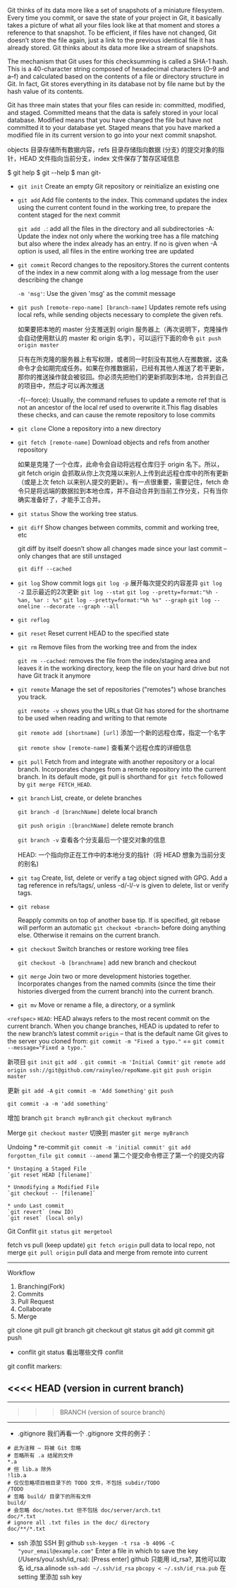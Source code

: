 
Git thinks of its data more like a set of snapshots of a miniature filesystem. Every time you commit, or save the state of your project in Git, it basically takes a picture of what all your files look like at that moment and stores a reference to that snapshot. To be efficient, if files have not changed, Git doesn’t store the file again, just a link to the previous identical file it has already stored. Git thinks about its data more like a stream of snapshots.

The mechanism that Git uses for this checksumming is called a SHA-1 hash. This is a 40-character string composed of hexadecimal characters (0–9 and a–f) and calculated based on the contents of a file or directory structure in Git.
In fact, Git stores everything in its database not by file name but by the hash value of its contents.

Git has three main states that your files can reside in: committed, modified, and staged. Committed means that the data is safely stored in your local database. Modified means that you have changed the file but have not committed it to your database yet. Staged means that you have marked a modified file in its current version to go into your next commit snapshot.
 
objects 目录存储所有数据内容，refs 目录存储指向数据 (分支) 的提交对象的指针，HEAD 文件指向当前分支，index 文件保存了暂存区域信息

$ git help <verb> 
$ git <verb> --help 
$ man git-<verb>


- `git init`
	Create an empty Git repository or reinitialize an existing one
	
- `git add`
	Add file contents to the index. This command updates the index using the current content found in the working tree, to prepare the content staged for the next commit
	
	`git add .`: add all the files in the directory and all subdirectories
	-A: Update the index not only where the working tree has a file matching <pathspec> but also where the index already has an entry. If no <pathspec> is given when -A option is used, all files in the entire working tree are updated
	
- `git commit`
	Record changes to the repository.Stores the current contents of the index in a new commit along with a log message from the user describing the change
	
	`-m 'msg'`: Use the given 'msg' as the commit message
	
	
	
	
- `git push [remote-repo-name] [branch-name]`
	Updates remote refs using local refs, while sending objects necessary to complete the given refs.
	
	如果要把本地的 master 分支推送到 origin 服务器上（再次说明下，克隆操作会自动使用默认的 master 和 origin 名字），可以运行下面的命令
	`git push origin master`
	
	只有在所克隆的服务器上有写权限，或者同一时刻没有其他人在推数据，这条命令才会如期完成任务。如果在你推数据前，已经有其他人推送了若干更新，那你的推送操作就会被驳回。你必须先把他们的更新抓取到本地，合并到自己的项目中，然后才可以再次推送
	
	-f(--force): Usually, the command refuses to update a remote ref that is not an ancestor of the local ref used to overwrite it.This flag disables these checks, and can cause the remote repository to lose commits 
	
- `git clone`
	Clone a repository into a new directory
	
- `git fetch [remote-name]`
	Download objects and refs from another repository
	
	如果是克隆了一个仓库，此命令会自动将远程仓库归于 origin 名下。所以，git fetch origin 会抓取从你上次克隆以来别人上传到此远程仓库中的所有更新（或是上次 fetch 以来别人提交的更新）。有一点很重要，需要记住，fetch 命令只是将远端的数据拉到本地仓库，并不自动合并到当前工作分支，只有当你确实准备好了，才能手工合并。
	
- `git status`
	Show the working tree status.
	
- `git diff`
	Show changes between commits, commit and working tree, etc
	
	git diff by itself doesn’t show all changes made since your last commit – only changes that are still unstaged
	
	`git diff --cached`
	
- `git log`
	Show commit logs
	`git log -p` 展开每次提交的内容差异
	`git log -2` 显示最近的2次更新
	`git log --stat`
	`git log --pretty=format:"%h - %an, %ar : %s"`
	`git log --pretty=format:"%h %s" --graph`
	`git log --oneline --decorate --graph --all`
	
- `git reflog`

- `git reset`
	Reset current HEAD to the specified state
	
- `git rm`
	Remove files from the working tree and from the index
	
	`git rm --cached`:  removes the file from the index/staging area and leaves it in the working directory, keep the file on your hard drive but not have Git track it anymore
	
- `git remote`
	Manage the set of repositories ("remotes") whose branches you track.
	
	`git remote -v`
	shows you the URLs that Git has stored for the shortname to be used when reading and writing to that remote
	
	`git remote add [shortname] [url]`
	添加一个新的远程仓库，指定一个名字
	
	`git remote show [remote-name]` 
	查看某个远程仓库的详细信息
	
- `git pull`
	Fetch from and integrate with another repository or a local branch.
	Incorporates changes from a remote repository into the current branch. In its default mode, git pull is shorthand for `git fetch` followed by `git merge FETCH_HEAD`.
	
- `git branch`
	List, create, or delete branches
	
	`git branch -d [branchName]`
	delete local branch
	
	`git push origin :[branchName]`
	delete remote branch
	
	`git branch -v`
	查看各个分支最后一个提交对象的信息

	
	HEAD: 一个指向你正在工作中的本地分支的指针（将 HEAD 想象为当前分支的别名)
	
- `git tag`
	Create, list, delete or verify a tag object signed with GPG.
	Add a tag reference in refs/tags/, unless -d/-l/-v is given to delete, list or verify tags.
	
- `git rebase`

	Reapply commits on top of another base tip.
	If <branch> is specified, git rebase will perform an automatic `git checkout <branch>` before doing anything else. Otherwise it remains on the current branch.
	
- `git checkout`
	Switch branches or restore working tree files
	
	`git checkout -b [branchname]`
	add new branch and checkout
	
- `git merge`
	Join two or more development histories together.
	Incorporates changes from the named commits (since the time their histories diverged from the current branch) into the current branch.

- `git mv`
	Move or rename a file, a directory, or a symlink


`<refspec>`
`HEAD`: HEAD always refers to the most recent commit on the current branch. When you change branches, HEAD is updated to refer to the new branch’s latest commit
`origin` – that is the default name Git gives to the server you cloned from:
`git commit -m "Fixed a typo."` == `git commit --message="Fixed a typo."` 

新项目
`git init`
`git add .`
`git commit -m 'Initial Commit'`
`git remote add origin ssh://git@github.com/rainyleo/repoName.git`
`git push origin master`

更新
`git add -A`
`git commit -m 'Add Something'`
`git push`

`git commit -a -m 'add something'`

增加 branch
`git branch myBranch`
`git checkout myBranch`
 
Merge
`git checkout master` 切换到 master
`git merge myBranch`



Undoing 
	* re-commit
	```
	git commit -m 'initial commit'
	git add forgotten_file
	git commit --amend
	```
	第二个提交命令修正了第一个的提交内容
	
	* Unstaging a Staged File
	`git reset HEAD [filename]`
	
	* Unmodifying a Modified File
	`git checkout -- [filename]`
	
	* undo Last commit
	`git revert` (new ID)
	`git reset` (local only)


Git Conflit
`git status`
`git mergetool`

fetch vs pull (keep update)
`git fetch origin` pull data to local repo, not merge
`git pull origin` pull data and merge from remote into current 

---
Workflow
1. Branching(Fork)
2. Commits
3. Pull Request
4. Collaborate
5. Merge

git clone
git pull
git branch
git checkout
git status
git add
git commit
git push

- conflit
git status 看出哪些文件 conflit

git conflit markers:

<<<< HEAD (version in current branch)
---------
---------
>>>BRANCH (version of source branch)
---

- .gitignore
我们再看一个 .gitignore 文件的例子：
```
# 此为注释 – 将被 Git 忽略
# 忽略所有 .a 结尾的文件
*.a
# 但 lib.a 除外
!lib.a
# 仅仅忽略项目根目录下的 TODO 文件，不包括 subdir/TODO
/TODO
# 忽略 build/ 目录下的所有文件
build/
# 会忽略 doc/notes.txt 但不包括 doc/server/arch.txt
doc/*.txt
# ignore all .txt files in the doc/ directory
doc/**/*.txt
```


- ssh
添加 SSH 到 github
`ssh-keygen -t rsa -b 4096 -C "your_email@example.com"`
Enter a file in which to save the key (/Users/you/.ssh/id_rsa): [Press enter]
github 只能用 id_rsa?, 其他可以取名 id_rsa.alinode
`ssh-add ~/.ssh/id_rsa`
`pbcopy < ~/.ssh/id_rsa.pub`
在 setting 里添加 ssh key
